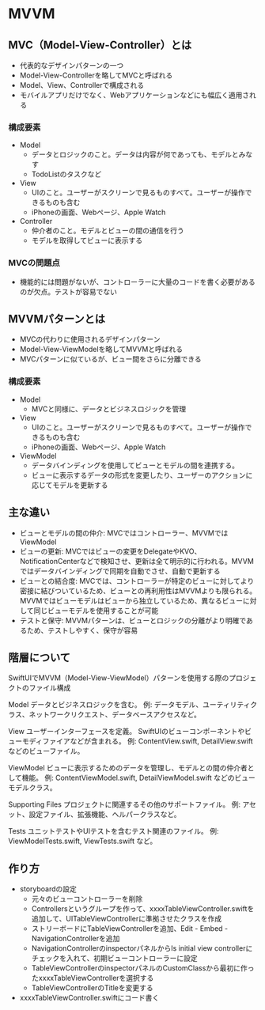 # MVVM


## MVC（Model-View-Controller）とは
- 代表的なデザインパターンの一つ
- Model-View-Controllerを略してMVCと呼ばれる
- Model、View、Controllerで構成される
- モバイルアプリだけでなく、Webアプリケーションなどにも幅広く適用される
### 構成要素
- Model
    - データとロジックのこと。データは内容が何であっても、モデルとみなす
    - TodoListのタスクなど
- View
    - UIのこと。ユーザーがスクリーンで見るものすべて。ユーザーが操作できるものも含む
    - iPhoneの画面、Webページ、Apple Watch
- Controller
    - 仲介者のこと。モデルとビューの間の通信を行う
    - モデルを取得してビューに表示する

### MVCの問題点
- 機能的には問題がないが、コントローラーに大量のコードを書く必要があるのが欠点。テストが容易でない


## MVVMパターンとは
- MVCの代わりに使用されるデザインパターン
- Model-View-ViewModelを略してMVVMと呼ばれる
- MVCパターンに似ているが、ビュー間をさらに分離できる
### 構成要素
- Model
    -  MVCと同様に、データとビジネスロジックを管理
- View
    - UIのこと。ユーザーがスクリーンで見るものすべて。ユーザーが操作できるものも含む
    - iPhoneの画面、Webページ、Apple Watch
- ViewModel
    - データバインディングを使用してビューとモデルの間を連携する。
    - ビューに表示するデータの形式を変更したり、ユーザーのアクションに応じてモデルを更新する




## 主な違い
- ビューとモデルの間の仲介: MVCではコントローラー、MVVMではViewModel
- ビューの更新: MVCではビューの変更をDelegateやKVO、NotificationCenterなどで検知させ、更新は全て明示的に行われる。MVVMではデータバインディングで同期を自動でさせ、自動で更新する
- ビューとの結合度: MVCでは、コントローラーが特定のビューに対してより密接に結びついているため、ビューとの再利用性はMVVMよりも限られる。MVVMではビューモデルはビューから独立しているため、異なるビューに対して同じビューモデルを使用することが可能
- テストと保守: MVVMパターンは、ビューとロジックの分離がより明確であるため、テストしやすく、保守が容易


## 階層について
SwiftUIでMVVM（Model-View-ViewModel）パターンを使用する際のプロジェクトのファイル構成

Model
データとビジネスロジックを含む。
例: データモデル、ユーティリティクラス、ネットワークリクエスト、データベースアクセスなど。

View
ユーザーインターフェースを定義。
SwiftUIのビューコンポーネントやビューモディファイアなどが含まれる。
例: ContentView.swift, DetailView.swift などのビューファイル。

ViewModel
ビューに表示するためのデータを管理し、モデルとの間の仲介者として機能。
例: ContentViewModel.swift, DetailViewModel.swift などのビューモデルクラス。

Supporting Files
プロジェクトに関連するその他のサポートファイル。
例: アセット、設定ファイル、拡張機能、ヘルパークラスなど。

Tests
ユニットテストやUIテストを含むテスト関連のファイル。
例: ViewModelTests.swift, ViewTests.swift など。



## 作り方
- storyboardの設定
    - 元々のビューコントローラーを削除
    - Controllersというグループを作って、xxxxTableViewController.swiftを追加して、UITableViewControllerに準拠させたクラスを作成
    - ストリーボードにTableViewControllerを追加、Edit - Embed - NavigationControllerを追加
    - NavigationControllerのinspectorパネルからIs initial view controllerにチェックを入れて、初期ビューコントローラーに設定
    - TableViewControllerのinspectorパネルのCustomClassから最初に作ったxxxxTableViewControllerを選択する
    - TableViewControllerのTitleを変更する
- xxxxTableViewController.swiftにコード書く
